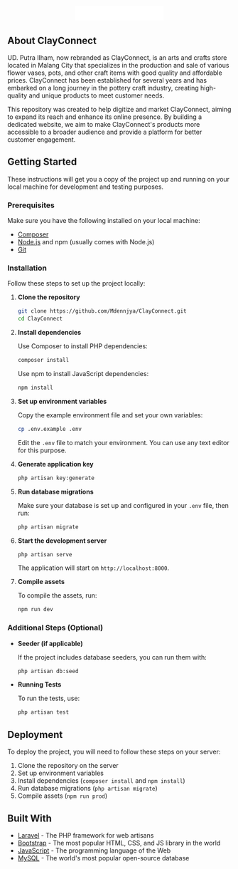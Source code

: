 <p align="center"><a href="https://github.com/Mdennjya/ClayConnect" target="_blank"><img src="public/images/brand-name-white.svg" width="200" alt="ClayConnect Logo"></a></p>

## About ClayConnect

UD. Putra Ilham, now rebranded as ClayConnect, is an arts and crafts store located in Malang City that specializes in the production and sale of various flower vases, pots, and other craft items with good quality and affordable prices. ClayConnect has been established for several years and has embarked on a long journey in the pottery craft industry, creating high-quality and unique products to meet customer needs.

This repository was created to help digitize and market ClayConnect, aiming to expand its reach and enhance its online presence. By building a dedicated website, we aim to make ClayConnect's products more accessible to a broader audience and provide a platform for better customer engagement.

## Getting Started

These instructions will get you a copy of the project up and running on your local machine for development and testing purposes.

### Prerequisites

Make sure you have the following installed on your local machine:

- [Composer](https://getcomposer.org/)
- [Node.js](https://nodejs.org/) and npm (usually comes with Node.js)
- [Git](https://git-scm.com/)

### Installation

Follow these steps to set up the project locally:

1. **Clone the repository**

    ```sh
    git clone https://github.com/Mdennjya/ClayConnect.git
    cd ClayConnect
    ```

2. **Install dependencies**

    Use Composer to install PHP dependencies:

    ```sh
    composer install
    ```

    Use npm to install JavaScript dependencies:

    ```sh
    npm install
    ```

3. **Set up environment variables**

    Copy the example environment file and set your own variables:

    ```sh
    cp .env.example .env
    ```

    Edit the `.env` file to match your environment. You can use any text editor for this purpose.

4. **Generate application key**

    ```sh
    php artisan key:generate
    ```

5. **Run database migrations**

    Make sure your database is set up and configured in your `.env` file, then run:

    ```sh
    php artisan migrate
    ```

6. **Start the development server**

    ```sh
    php artisan serve
    ```

    The application will start on `http://localhost:8000`.

7. **Compile assets**

    To compile the assets, run:

    ```sh
    npm run dev
    ```

### Additional Steps (Optional)

- **Seeder (if applicable)**

    If the project includes database seeders, you can run them with:

    ```sh
    php artisan db:seed
    ```

- **Running Tests**

    To run the tests, use:

    ```sh
    php artisan test
    ```

## Deployment

To deploy the project, you will need to follow these steps on your server:

1. Clone the repository on the server
2. Set up environment variables
3. Install dependencies (`composer install` and `npm install`)
4. Run database migrations (`php artisan migrate`)
5. Compile assets (`npm run prod`)

## Built With

- [Laravel](https://laravel.com/) - The PHP framework for web artisans
- [Bootstrap](https://getbootstrap.com/) - The most popular HTML, CSS, and JS library in the world
- [JavaScript](https://developer.mozilla.org/en-US/docs/Web/JavaScript) - The programming language of the Web
- [MySQL](https://www.mysql.com/) - The world's most popular open-source database
